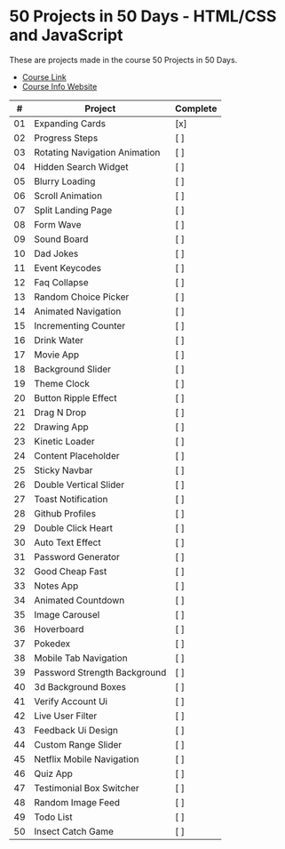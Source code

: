 # 50 Projects in 50 Days - HTML/CSS and JavaScript

These are projects made in the course 50 Projects in 50 Days.

-   [Course Link](https://www.udemy.com/course/50-projects-50-days)
-   [Course Info Website](https://50projects50days.com)

|  #  | Project                               | Complete             |
| :-: | ------------------------------------- | -------------------- |
| 01  | Expanding Cards                       | [x]                  |
| 02  | Progress Steps                        | [ ]                  |
| 03  | Rotating Navigation Animation         | [ ]                  |
| 04  | Hidden Search Widget                  | [ ]                  |
| 05  | Blurry Loading                        | [ ]                  |
| 06  | Scroll Animation                      | [ ]                  |
| 07  | Split Landing Page                    | [ ]                  |
| 08  | Form Wave                             | [ ]                  |
| 09  | Sound Board                           | [ ]                  |
| 10  | Dad Jokes                             | [ ]                  |
| 11  | Event Keycodes                        | [ ]                  |
| 12  | Faq Collapse                          | [ ]                  |
| 13  | Random Choice Picker                  | [ ]                  |
| 14  | Animated Navigation                   | [ ]                  |
| 15  | Incrementing Counter                  | [ ]                  |
| 16  | Drink Water                           | [ ]                  |
| 17  | Movie App                             | [ ]                  |
| 18  | Background Slider                     | [ ]                  |
| 19  | Theme Clock                           | [ ]                  |
| 20  | Button Ripple Effect                  | [ ]                  |
| 21  | Drag N Drop                           | [ ]                  |
| 22  | Drawing App                           | [ ]                  |
| 23  | Kinetic Loader                        | [ ]                  |
| 24  | Content Placeholder                   | [ ]                  |
| 25  | Sticky Navbar                         | [ ]                  |
| 26  | Double Vertical Slider                | [ ]                  |
| 27  | Toast Notification                    | [ ]                  |
| 28  | Github Profiles                       | [ ]                  |
| 29  | Double Click Heart                    | [ ]                  |
| 30  | Auto Text Effect                      | [ ]                  |
| 31  | Password Generator                    | [ ]                  |
| 32  | Good Cheap Fast                       | [ ]                  |
| 33  | Notes App                             | [ ]                  |
| 34  | Animated Countdown                    | [ ]                  |
| 35  | Image Carousel                        | [ ]                  |
| 36  | Hoverboard                            | [ ]                  |
| 37  | Pokedex                               | [ ]                  |
| 38  | Mobile Tab Navigation                 | [ ]                  |
| 39  | Password Strength Background          | [ ]                  |
| 40  | 3d Background Boxes                   | [ ]                  |
| 41  | Verify Account Ui                     | [ ]                  |
| 42  | Live User Filter                      | [ ]                  |
| 43  | Feedback Ui Design                    | [ ]                  |
| 44  | Custom Range Slider                   | [ ]                  |
| 45  | Netflix Mobile Navigation             | [ ]                  |
| 46  | Quiz App                              | [ ]                  |
| 47  | Testimonial Box Switcher              | [ ]                  |
| 48  | Random Image Feed                     | [ ]                  |
| 49  | Todo List                             | [ ]                  |
| 50  | Insect Catch Game                     | [ ]                  |